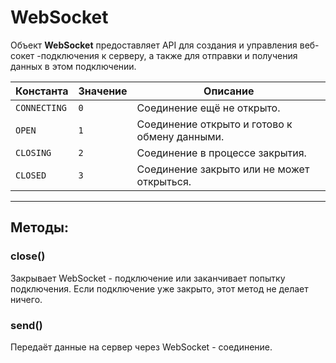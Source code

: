 # WebSocket

Объект **WebSocket** предоставляет API для создания и управления веб-сокет -подключения к серверу, а также для отправки и получения данных в этом подключении.

| Константа    | Значение | Описание                                      |
|--------------|----------|-----------------------------------------------|
| `CONNECTING` | `0`      | Соединение ещё не открыто.                    |
| `OPEN`       | `1`      | Соединение открыто и готово к обмену данными. |
| `CLOSING`    | `2`      | Соединение в процессе закрытия.               |
| `CLOSED`     | `3`      | Соединение закрыто или не может открыться.    |

---

## Методы:

### close()

Закрывает WebSocket - подключение или заканчивает попытку подключения. Если подключение уже закрыто, этот метод не делает ничего.

### send()

Передаёт данные на сервер через WebSocket - соединение.